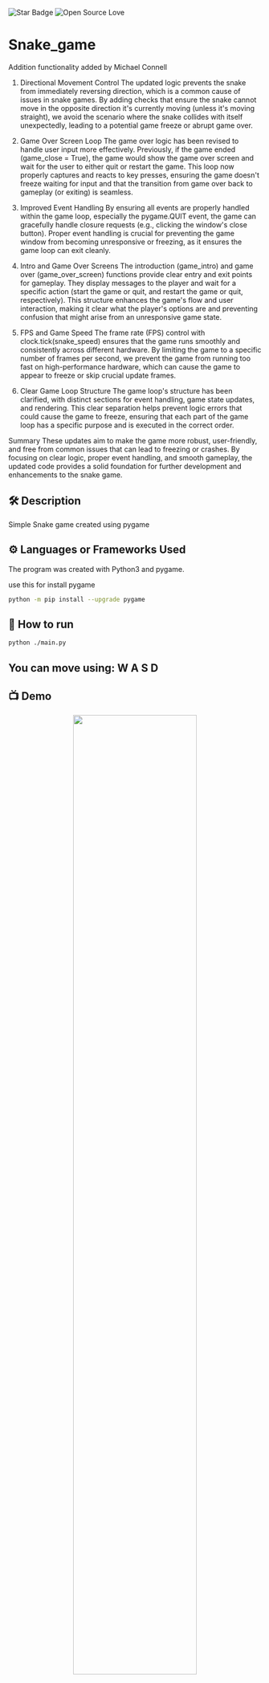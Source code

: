 <!--Please do not remove this part-->
![Star Badge](https://img.shields.io/static/v1?label=%F0%9F%8C%9F&message=If%20Useful&style=style=flat&color=BC4E99)
![Open Source Love](https://badges.frapsoft.com/os/v1/open-source.svg?v=103)

# Snake_game

Addition functionality added by Michael Connell
1. Directional Movement Control
The updated logic prevents the snake from immediately reversing direction, which is a common cause of issues in snake games. By adding checks that ensure the snake cannot move in the opposite direction it's currently moving (unless it's moving straight), we avoid the scenario where the snake collides with itself unexpectedly, leading to a potential game freeze or abrupt game over.

2. Game Over Screen Loop
The game over logic has been revised to handle user input more effectively. Previously, if the game ended (game_close = True), the game would show the game over screen and wait for the user to either quit or restart the game. This loop now properly captures and reacts to key presses, ensuring the game doesn't freeze waiting for input and that the transition from game over back to gameplay (or exiting) is seamless.

3. Improved Event Handling
By ensuring all events are properly handled within the game loop, especially the pygame.QUIT event, the game can gracefully handle closure requests (e.g., clicking the window's close button). Proper event handling is crucial for preventing the game window from becoming unresponsive or freezing, as it ensures the game loop can exit cleanly.

4. Intro and Game Over Screens
The introduction (game_intro) and game over (game_over_screen) functions provide clear entry and exit points for gameplay. They display messages to the player and wait for a specific action (start the game or quit, and restart the game or quit, respectively). This structure enhances the game's flow and user interaction, making it clear what the player's options are and preventing confusion that might arise from an unresponsive game state.

5. FPS and Game Speed
The frame rate (FPS) control with clock.tick(snake_speed) ensures that the game runs smoothly and consistently across different hardware. By limiting the game to a specific number of frames per second, we prevent the game from running too fast on high-performance hardware, which can cause the game to appear to freeze or skip crucial update frames.

6. Clear Game Loop Structure
The game loop's structure has been clarified, with distinct sections for event handling, game state updates, and rendering. This clear separation helps prevent logic errors that could cause the game to freeze, ensuring that each part of the game loop has a specific purpose and is executed in the correct order.

Summary
These updates aim to make the game more robust, user-friendly, and free from common issues that can lead to freezing or crashes. By focusing on clear logic, proper event handling, and smooth gameplay, the updated code provides a solid foundation for further development and enhancements to the snake game.

<!--An image is an illustration for your project, the tip here is using your sense of humour as much as you can :D 

You can copy paste my markdown photo insert as following:
<p align="center">
<img src="your-source-is-here" width=40% height=40%>
-->

## 🛠️ Description
Simple Snake game created using pygame

## ⚙️  Languages or Frameworks Used
<!--Remove the below lines and add yours -->
The program was created with Python3 and pygame.

use this for install pygame

``` bash
python -m pip install --upgrade pygame
```

## 🌟 How to run
```bash
python ./main.py
```

## You can move using: W A S D

## 📺 Demo
<p align="center">
<img src="https://github.com/ndleah/python-mini-project/blob/main/IMG/Snake_game.png" width=70% height=70%>

## 🤖 Author
<!--Remove the below lines and add yours -->
[Alexander Monterrosa](https://github.com/Alex108-lab)

Additional Contribution by Michael Connell (https://github.com/Spaun12)

